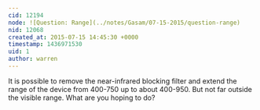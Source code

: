 ```yaml
---
cid: 12194
node: ![Question: Range](../notes/Gasam/07-15-2015/question-range)
nid: 12068
created_at: 2015-07-15 14:45:30 +0000
timestamp: 1436971530
uid: 1
author: warren
---
```


It is possible to remove the near-infrared blocking filter and extend the range of the device from 400-750 up to about 400-950. But not far outside the visible range. What are you hoping to do?